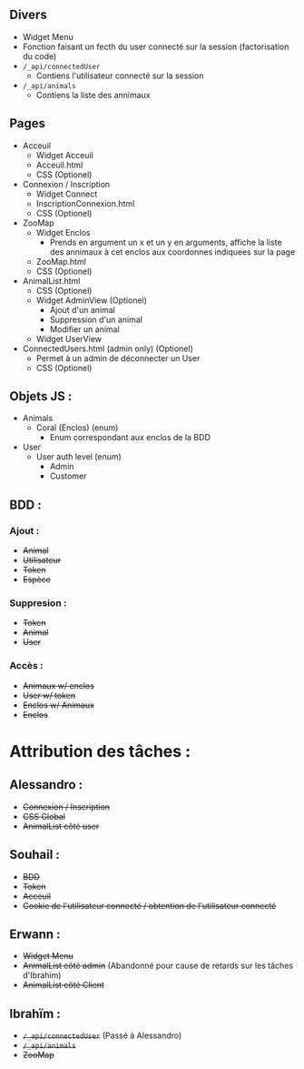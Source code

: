 ## Divers
 * Widget Menu
 * Fonction faisant un fecth du user connecté sur la session (factorisation du code)
 * `/_api/connectedUser`
   * Contiens l'utilisateur connecté sur la session
 * `/_api/animals`
   * Contiens la liste des annimaux

## Pages
 * Acceuil
   * Widget Acceuil
   * Acceuil.html
   * CSS (Optionel)
 * Connexion / Inscription
   * Widget Connect
   * InscriptionConnexion.html
   * CSS (Optionel)
 * ZooMap
   * Widget Enclos
     * Prends en argument un x et un y en arguments, affiche la liste des annimaux à cet enclos aux coordonnes indiquees sur la page
   * ZooMap.html
   * CSS (Optionel)
 * AnimalList.html
   * CSS (Optionel)
   * Widget AdminView (Optionel)
     * Ajout d'un animal
     * Suppression d'un animal
     * Modifier un animal
   * Widget UserView
 * ConnectedUsers.html (admin only) (Optionel)
   * Permet à un admin de déconnecter un User
   * CSS (Optionel)

## Objets JS :
 * Animals
   * Coral (Enclos) (enum)
     * Enum correspondant aux enclos de la BDD
 * User
   * User auth level (enum)
     * Admin
     * Customer

## BDD :
 ### Ajout :
   * ~~Animal~~
   * ~~Utilisateur~~
   * ~~Token~~
   * ~~Espèce~~
 ### Suppresion :
   * ~~Token~~
   * ~~Animal~~
   * ~~User~~
 ### Accès :
   * ~~Animaux w/ enclos~~
   * ~~User w/ token~~
   * ~~Enclos w/ Animaux~~
   * ~~Enclos~~


# Attribution des tâches :
  ## Alessandro :
   * ~~Connexion / Inscription~~
   * ~~CSS Global~~
   * ~~AnimalList côté user~~
  ## Souhail :
   * ~~BDD~~
   * ~~Token~~
   * ~~Acceuil~~
   * ~~Cookie de l'utilisateur connecté / obtention de l'utilisateur connecté~~
  ## Erwann :
   * ~~Widget Menu~~
   * ~~AnimalList côté admin~~ (Abandonné pour cause de retards sur les tâches d'Ibrahim)
   * ~~AnimalList côté Client~~
  ## Ibrahïm :
   * ~~`/_api/connectedUser`~~ (Passé à Alessandro)
   * ~~`/_api/animals`~~
   * ~~ZooMap~~

